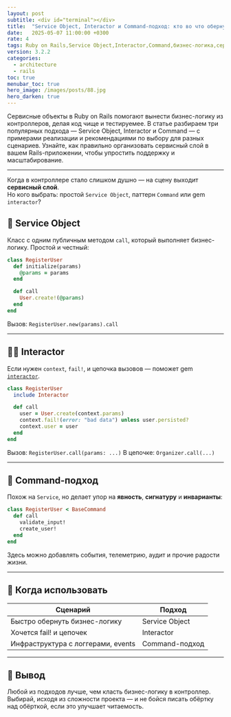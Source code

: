 ```yaml
---
layout: post
subtitle: <div id="terminal"></div>
title:  "Service Object, Interactor и Command-подход: кто во что обернут"
date:   2025-05-07 11:00:00 +0300
rate: 4
tags: Ruby on Rails,Service Object,Interactor,Command,бизнес-логика,сервисный слой
version: 3.2.2
categories:
  - architecture
  - rails
toc: true
menubar_toc: true
hero_image: /images/posts/88.jpg
hero_darken: true
---
```

Сервисные объекты в Ruby on Rails помогают вынести бизнес-логику из контроллеров, делая код чище и тестируемее. В статье разбираем три популярных подхода — Service Object, Interactor и Command — с примерами реализации и рекомендациями по выбору для разных сценариев. Узнайте, как правильно организовать сервисный слой в вашем Rails-приложении, чтобы упростить поддержку и масштабирование.

---

Когда в контроллере стало слишком душно — на сцену выходит **сервисный слой**.  
Но кого выбрать: простой `Service Object`, паттерн `Command` или gem `interactor`?

## 🧱 Service Object

Класс с одним публичным методом `call`, который выполняет бизнес-логику. Простой и честный:

```ruby
class RegisterUser
  def initialize(params)
    @params = params
  end

  def call
    User.create!(@params)
  end
end
````

Вызов: `RegisterUser.new(params).call`

---

## 🧙‍♂️ Interactor

Если нужен `context`, `fail!`, и цепочка вызовов — поможет gem [`interactor`](https://github.com/collectiveidea/interactor).

```ruby
class RegisterUser
  include Interactor

  def call
    user = User.create(context.params)
    context.fail!(error: "bad data") unless user.persisted?
    context.user = user
  end
end
```

Вызов: `RegisterUser.call(params: ...)`
В цепочке: `Organizer.call(...)`

---

## 🧾 Command-подход

Похож на `Service`, но делает упор на **явность**, **сигнатуру** и **инварианты**:

```ruby
class RegisterUser < BaseCommand
  def call
    validate_input!
    create_user!
  end
end
```

Здесь можно добавлять события, телеметрию, аудит и прочие радости жизни.

---

## 🚦 Когда использовать

| Сценарий                           | Подход         |
| ---------------------------------- | -------------- |
| Быстро обернуть бизнес-логику      | Service Object |
| Хочется fail! и цепочек            | Interactor     |
| Инфраструктура с логгерами, events | Command-подход |

---

## 💬 Вывод

Любой из подходов лучше, чем класть бизнес-логику в контроллер.
Выбирай, исходя из сложности проекта — и не бойся писать обёртку над обёрткой, если это улучшает читаемость.
